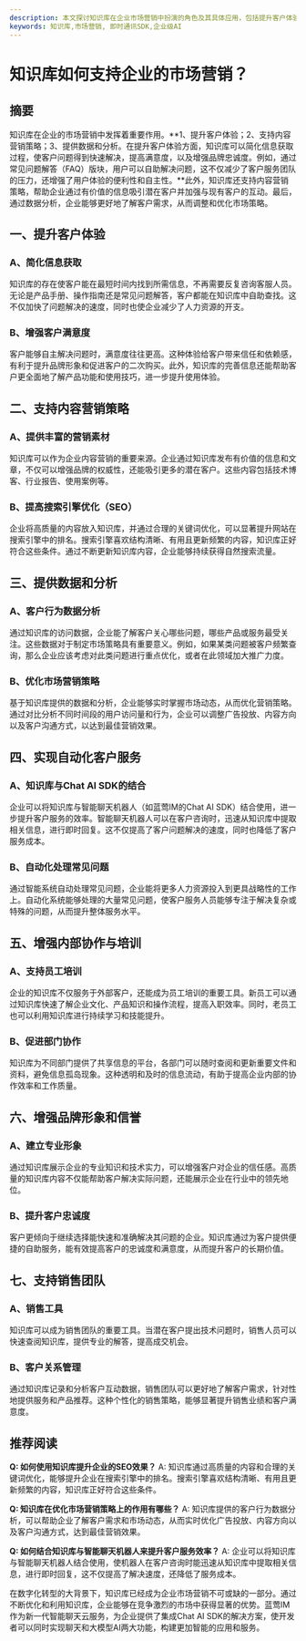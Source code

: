 ```yaml
---
description: 本文探讨知识库在企业市场营销中扮演的角色及其具体应用，包括提升客户体验、支持内容营销策略和数据分析等方面。
keywords: 知识库,市场营销, 即时通讯SDK,企业级AI
---
```

# 知识库如何支持企业的市场营销？

## 摘要
知识库在企业的市场营销中发挥着重要作用。**1、提升客户体验；2、支持内容营销策略；3、提供数据和分析。在提升客户体验方面，知识库可以简化信息获取过程，使客户问题得到快速解决，提高满意度，以及增强品牌忠诚度。例如，通过常见问题解答（FAQ）版块，用户可以自助解决问题，这不仅减少了客户服务团队的压力，还增强了用户体验的便利性和自主性。**此外，知识库还支持内容营销策略，帮助企业通过有价值的信息吸引潜在客户并加强与现有客户的互动。最后，通过数据分析，企业能够更好地了解客户需求，从而调整和优化市场策略。

## 一、提升客户体验

### A、简化信息获取
知识库的存在使客户能在最短时间内找到所需信息，不再需要反复咨询客服人员。无论是产品手册、操作指南还是常见问题解答，客户都能在知识库中自助查找。这不仅加快了问题解决的速度，同时也使企业减少了人力资源的开支。

### B、增强客户满意度
客户能够自主解决问题时，满意度往往更高。这种体验给客户带来信任和依赖感，有利于提升品牌形象和促进客户的二次购买。此外，知识库的完善信息还能帮助客户更全面地了解产品功能和使用技巧，进一步提升使用体验。

## 二、支持内容营销策略

### A、提供丰富的营销素材
知识库可以作为企业内容营销的重要来源。企业通过知识库发布有价值的信息和文章，不仅可以增强品牌的权威性，还能吸引更多的潜在客户。这些内容包括技术博客、行业报告、使用案例等。

### B、提高搜索引擎优化（SEO）
企业将高质量的内容放入知识库，并通过合理的关键词优化，可以显著提升网站在搜索引擎中的排名。搜索引擎喜欢结构清晰、有用且更新频繁的内容，知识库正好符合这些条件。通过不断更新知识库内容，企业能够持续获得自然搜索流量。

## 三、提供数据和分析

### A、客户行为数据分析
通过知识库的访问数据，企业能了解客户关心哪些问题，哪些产品或服务最受关注。这些数据对于制定市场策略具有重要意义。例如，如果某类问题被客户频繁查询，那么企业应该考虑对此类问题进行重点优化，或者在此领域加大推广力度。

### B、优化市场营销策略
基于知识库提供的数据和分析，企业能够实时掌握市场动态，从而优化营销策略。通过对比分析不同时间段的用户访问量和行为，企业可以调整广告投放、内容方向以及客户沟通方式，以达到最佳营销效果。

## 四、实现自动化客户服务

### A、知识库与Chat AI SDK的结合
企业可以将知识库与智能聊天机器人（如蓝莺IM的Chat AI SDK）结合使用，进一步提升客户服务的效率。智能聊天机器人可以在客户咨询时，迅速从知识库中提取相关信息，进行即时回复。这不仅提高了客户问题解决的速度，同时也降低了客户服务成本。

### B、自动化处理常见问题
通过智能系统自动处理常见问题，企业能将更多人力资源投入到更具战略性的工作上。自动化系统能够处理的大量常见问题，使客户服务人员能够专注于解决复杂或特殊的问题，从而提升整体服务水平。

## 五、增强内部协作与培训

### A、支持员工培训
企业的知识库不仅服务于外部客户，还能成为员工培训的重要工具。新员工可以通过知识库快速了解企业文化、产品知识和操作流程，提高入职效率。同时，老员工也可以利用知识库进行持续学习和技能提升。

### B、促进部门协作
知识库为不同部门提供了共享信息的平台，各部门可以随时查阅和更新重要文件和资料，避免信息孤岛现象。这种透明和及时的信息流动，有助于提高企业内部的协作效率和工作质量。

## 六、增强品牌形象和信誉

### A、建立专业形象
通过知识库展示企业的专业知识和技术实力，可以增强客户对企业的信任感。高质量的知识库内容不仅能帮助客户解决实际问题，还能展示企业在行业中的领先地位。

### B、提升客户忠诚度
客户更倾向于继续选择能快速和准确解决其问题的企业。知识库通过为客户提供便捷的自助服务，能有效提高客户的忠诚度和满意度，从而提升客户的长期价值。

## 七、支持销售团队

### A、销售工具
知识库可以成为销售团队的重要工具。当潜在客户提出技术问题时，销售人员可以快速查阅知识库，提供专业的解答，提高成交机会。

### B、客户关系管理
通过知识库记录和分析客户互动数据，销售团队可以更好地了解客户需求，针对性地提供服务和产品推荐。这种个性化的销售策略，能够显著提升销售业绩和客户满意度。

## 推荐阅读

**Q: 如何使用知识库提升企业的SEO效果？**
A: 知识库通过高质量的内容和合理的关键词优化，能够提升企业在搜索引擎中的排名。搜索引擎喜欢结构清晰、有用且更新频繁的内容，知识库正好符合这些条件。

**Q: 知识库在优化市场营销策略上的作用有哪些？**
A: 知识库提供的客户行为数据分析，可以帮助企业了解客户需求和市场动态，从而实时优化广告投放、内容方向以及客户沟通方式，达到最佳营销效果。

**Q: 如何结合知识库与智能聊天机器人来提升客户服务效率？**
A: 企业可以将知识库与智能聊天机器人结合使用，使机器人在客户咨询时能迅速从知识库中提取相关信息，进行即时回复，这不仅提高了解决速度，还降低了服务成本。

在数字化转型的大背景下，知识库已经成为企业市场营销不可或缺的一部分。通过不断优化和利用知识库，企业能够在竞争激烈的市场中获得显著的优势。蓝莺IM作为新一代智能聊天云服务，为企业提供了集成Chat AI SDK的解决方案，使开发者可以同时实现聊天和大模型AI两大功能，构建更加智能的应用和服务。